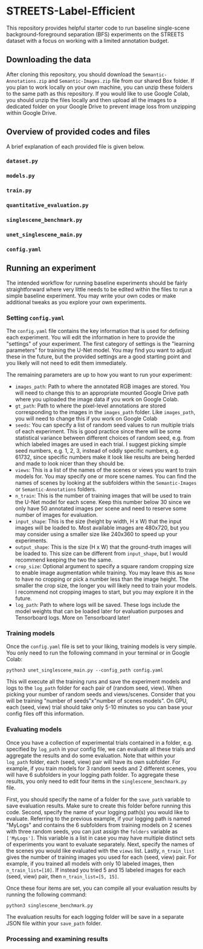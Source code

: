 # STREETS-Label-Efficient
This repository provides helpful starter code to run baseline single-scene background-foreground separation (BFS) experiments on the STREETS dataset with a focus on working with a limited annotation budget.

## Downloading the data
After cloning this repository, you should download the ``Semantic-Annotations.zip`` and ``Semantic-Images.zip`` file from our shared Box folder. If you plan to work locally on your own machine, you can unzip these folders to the same path as this repository. If you would like to use Google Colab, you should unzip the files locally and then upload all the images to a dedicated folder on your Google Drive to prevent image loss from unzipping within Google Drive.

## Overview of provided codes and files
A brief explanation of each provided file is given below.

### ``dataset.py``
### ``models.py``
### ``train.py``
### ``quantitative_evaluation.py``
### ``singlescene_benchmark.py``
### ``unet_singlescene_main.py``
### ``config.yaml``

## Running an experiment
The intended workflow for running baseline experiments should be fairly straightforward where very little needs to be edited within the files to run a simple baseline experiment. You may write your own codes or make additional tweaks as you explore your own experiments.
### Setting ``config.yaml``
The ``config.yaml`` file contains the key information that is used for defining each experiment. You will edit the information in here to provide the "settings" of your experiment. The first category of settings is the "learning parameters" for training the U-Net model. You may find you want to adjust these in the future, but the provided settings are a good starting point and you likely will not need to edit them immediately.

The remaining parameters are up to how you want to run your experiment:
* ``images_path``: Path to where the annotated RGB images are stored. You will need to change this to an appropriate mounted Google Drive path where you uploaded the image data if you work on Google Colab.
* ``gt_path``: Path to where the pixel-level annotations are stored corresponding to the images in the ``images_path`` folder. Like ``images_path``, you will need to change this if you work on Google Colab
* ``seeds``: You can specify a list of random seed values to run multiple trials of each experiment. This is good practice since there will be some statistical variance between different choices of random seed, e.g. from which labeled images are used in each trial. I suggest picking simple seed numbers, e.g. 1, 2, 3, instead of oddly specific numbers, e.g. 61732, since specific numbers make it look like results are being herded and made to look nicer than they should be.
* ``views``: This is a list of the names of the scenes or views you want to train models for. You may specify one or more scene names. You can find the names of scenes by looking at the subfolders within the ``Semantic-Images`` or ``Semantic-Annotations`` folders.
* ``n_train``: This is the number of training images that will be used to train the U-Net model for each scene. Keep this number below 30 since we only have 50 annotated images per scene and need to reserve some number of images for evaluation.
* ``input_shape``: This is the size (height by width, H x W) that the input images will be loaded to. Most available images are 480x720, but you may consider using a smaller size like 240x360 to speed up your experiments.
* ``output_shape``: This is the size (H x W) that the ground-truth images will be loaded to. This size can be different from ``input_shape``, but I would recommend keeping the two the same.
* ``crop_size``: Optional argument to specify a square random cropping size to enable image augmentation while training. You may leave this as ``None`` to have no cropping or pick a number less than the image height. The smaller the crop size, the longer you will likely need to train your models. I recommend not cropping images to start, but you may explore it in the future.
* ``log_path``: Path to where logs will be saved. These logs include the model weights that can be loaded later for evaluation purposes and Tensorboard logs. More on Tensorboard later! 
### Training models
Once the ``config.yaml`` file is set to your liking, training models is very simple. You only need to run the following command in your terminal or in Google Colab:

``python3 unet_singlescene_main.py --config_path config.yaml``

This will execute all the training runs and save the experiment models and logs to the ``log_path`` folder for each pair of (random seed, view). When picking your number of random seeds and views/scenes. Consider that you will be training "number of seeds"x"number of scenes models". On GPU, each (seed, view) trial should take only 5-10 minutes so you can base your config files off this information.

### Evaluating models
Once you have a collection of experimental trials contained in a folder, e.g. specified by ``log_path`` in your config file, we can evaluate all these trials and aggregate the results and do some evaluation. Note that within your ``log_path`` folder, each (seed, view) pair will have its own subfolder. For example, if you train models for 3 random seeds and 2 different scenes, you will have 6 subfolders in your logging path folder. To aggregate these results, you only need to edit four items in the ``singlescene_benchmark.py`` file.

First, you should specify the name of a folder for the ``save_path`` variable to save evaluation results. Make sure to create this folder before running this code. Second, specify the name of your logging path(s) you would like to evaluate. Referring to the previous example, if your logging path is named "MyLogs" and contains the 6 subfolders from training models on 2 scenes with three random seeds, you can just assign the ``folders`` variable as ``['MyLogs']``. This variable is a list in case you may have multiple distinct sets of experiments you want to evaluate separately. Next, specify the names of the scenes you would like evaluated with the ``views`` list. Lastly, ``n_train_list`` gives the number of training images you used for each (seed, view) pair. For example, if you trained all models with only 10 labeled images, then ``n_train_list=[10]``. If instead you tried 5 and 15 labeled images for each (seed, view) pair, then ``n_train_list=[5, 15]``.

Once these four items are set, you can compile all your evaluation results by running the following command:

``python3 singlescene_benchmark.py``

The evaluation results for each logging folder will be save in a separate JSON file within your ``save_path`` folder.

### Processing and examining results
